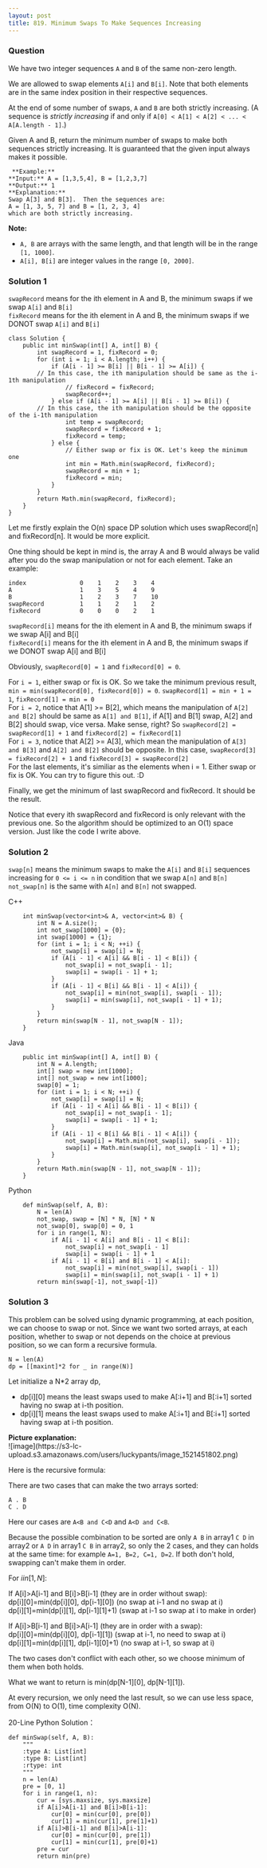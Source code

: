 ```yaml
---
layout: post
title: 819. Minimum Swaps To Make Sequences Increasing
---
```

### Question
We have two integer sequences `A` and `B` of the same non-zero length.

We are allowed to swap elements `A[i]` and `B[i]`.  Note that both elements
are in the same index position in their respective sequences.

At the end of some number of swaps, `A` and `B` are both strictly increasing.
(A sequence is _strictly increasing_ if and only if `A[0] < A[1] < A[2] < ...
< A[A.length - 1]`.)

Given A and B, return the minimum number of swaps to make both sequences
strictly increasing.  It is guaranteed that the given input always makes it
possible.

    
    
     **Example:**
    **Input:** A = [1,3,5,4], B = [1,2,3,7]
    **Output:** 1
    **Explanation:**
    Swap A[3] and B[3].  Then the sequences are:
    A = [1, 3, 5, 7] and B = [1, 2, 3, 4]
    which are both strictly increasing.
    

**Note:**

  * `A, B` are arrays with the same length, and that length will be in the range `[1, 1000]`.
  * `A[i], B[i]` are integer values in the range `[0, 2000]`.

### Solution 1
`swapRecord` means for the ith element in A and B, the minimum swaps if we
swap `A[i]` and `B[i]`  
`fixRecord` means for the ith element in A and B, the minimum swaps if we
DONOT swap `A[i]` and `B[i]`

    
    
    class Solution {
        public int minSwap(int[] A, int[] B) {
            int swapRecord = 1, fixRecord = 0;
            for (int i = 1; i < A.length; i++) {
                if (A[i - 1] >= B[i] || B[i - 1] >= A[i]) {
    		// In this case, the ith manipulation should be same as the i-1th manipulation
                    // fixRecord = fixRecord;
                    swapRecord++;
                } else if (A[i - 1] >= A[i] || B[i - 1] >= B[i]) {
    		// In this case, the ith manipulation should be the opposite of the i-1th manipulation
                    int temp = swapRecord;
                    swapRecord = fixRecord + 1;
                    fixRecord = temp;
                } else {
                    // Either swap or fix is OK. Let's keep the minimum one
                    int min = Math.min(swapRecord, fixRecord);
                    swapRecord = min + 1;
                    fixRecord = min;
                }
            }
            return Math.min(swapRecord, fixRecord);
        }
    }
    

Let me firstly explain the O(n) space DP solution which uses swapRecord[n] and
fixRecord[n]. It would be more explicit.

One thing should be kept in mind is, the array A and B would always be valid
after you do the swap manipulation or not for each element. Take an example:

    
    
    index               0    1    2    3    4
    A                   1    3    5    4    9
    B                   1    2    3    7    10   
    swapRecord          1    1    2    1    2
    fixRecord           0    0    0    2    1
    

`swapRecord[i]` means for the ith element in A and B, the minimum swaps if we
swap A[i] and B[i]  
`fixRecord[i]` means for the ith element in A and B, the minimum swaps if we
DONOT swap A[i] and B[i]

Obviously, `swapRecord[0] = 1` and `fixRecord[0] = 0`.

For `i = 1`, either swap or fix is OK. So we take the minimum previous result,
`min = min(swapRecord[0], fixRecord[0]) = 0`. `swapRecord[1] = min + 1 = 1`,
`fixRecord[1] = min = 0`  
For `i = 2`, notice that A[1] >= B[2], which means the manipulation of `A[2]
and B[2]` should be same as `A[1] and B[1]`, if A[1] and B[1] swap, A[2] and
B[2] should swap, vice versa. Make sense, right? So `swapRecord[2] =
swapRecord[1] + 1` and `fixRecord[2] = fixRecord[1]`  
For `i = 3`, notice that A[2] >= A[3], which mean the manipulation of `A[3]
and B[3]` and `A[2] and B[2]` should be opposite. In this case, `swapRecord[3]
= fixRecord[2] + 1` and `fixRecord[3] = swapRecord[2]`  
For the last elements, it's similiar as the elements when i = 1. Either swap
or fix is OK. You can try to figure this out. :D

Finally, we get the minimum of last swapRecord and fixRecord. It should be the
result.

Notice that every ith swapRecord and fixRecord is only relevant with the
previous one. So the algorithm should be optimized to an O(1) space version.
Just like the code I write above.


### Solution 2
`swap[n]` means the minimum swaps to make the `A[i]` and `B[i]` sequences
increasing for `0 <= i <= n` in condition that we swap `A[n]` and `B[n]`  
`not_swap[n]` is the same with `A[n]` and `B[n]` not swapped.

C++

    
    
        int minSwap(vector<int>& A, vector<int>& B) {
            int N = A.size();
            int not_swap[1000] = {0};
            int swap[1000] = {1};
            for (int i = 1; i < N; ++i) {
                not_swap[i] = swap[i] = N;
                if (A[i - 1] < A[i] && B[i - 1] < B[i]) {
                    not_swap[i] = not_swap[i - 1];
                    swap[i] = swap[i - 1] + 1;
                }
                if (A[i - 1] < B[i] && B[i - 1] < A[i]) {
                    not_swap[i] = min(not_swap[i], swap[i - 1]);
                    swap[i] = min(swap[i], not_swap[i - 1] + 1);
                }
            }
            return min(swap[N - 1], not_swap[N - 1]);
        }
    

Java

    
    
        public int minSwap(int[] A, int[] B) {
            int N = A.length;
            int[] swap = new int[1000];
            int[] not_swap = new int[1000];
            swap[0] = 1;
            for (int i = 1; i < N; ++i) {
                not_swap[i] = swap[i] = N;
                if (A[i - 1] < A[i] && B[i - 1] < B[i]) {
                    not_swap[i] = not_swap[i - 1];
                    swap[i] = swap[i - 1] + 1;
                }
                if (A[i - 1] < B[i] && B[i - 1] < A[i]) {
                    not_swap[i] = Math.min(not_swap[i], swap[i - 1]);
                    swap[i] = Math.min(swap[i], not_swap[i - 1] + 1);
                }
            }
            return Math.min(swap[N - 1], not_swap[N - 1]);
        }
    
    

Python

    
    
        def minSwap(self, A, B):
            N = len(A)
            not_swap, swap = [N] * N, [N] * N
            not_swap[0], swap[0] = 0, 1
            for i in range(1, N):
                if A[i - 1] < A[i] and B[i - 1] < B[i]:
                    not_swap[i] = not_swap[i - 1]
                    swap[i] = swap[i - 1] + 1
                if A[i - 1] < B[i] and B[i - 1] < A[i]:
                    not_swap[i] = min(not_swap[i], swap[i - 1])
                    swap[i] = min(swap[i], not_swap[i - 1] + 1)
            return min(swap[-1], not_swap[-1])


### Solution 3
This problem can be solved using dynamic programming, at each position, we can
choose to swap or not. Since we want two sorted arrays, at each position,
whether to swap or not depends on the choice at previous position, so we can
form a recursive formula.

    
    
    N = len(A)
    dp = [[maxint]*2 for _ in range(N)]
    

Let initialize a N*2 array dp,

  * dp[i][0] means the least swaps used to make A[:i+1] and B[:i+1] sorted having no swap at i-th position.
  * dp[i][1] means the least swaps used to make A[:i+1] and B[:i+1] sorted having swap at i-th position.

**Picture explanation:**  
![image](https://s3-lc-
upload.s3.amazonaws.com/users/luckypants/image_1521451802.png)

Here is the recursive formula:

There are two cases that can make the two arrays sorted:

    
    
    A . B
    C . D
    

Here our cases are `A<B and C<D` and `A<D and C<B`.

Because the possible combination to be sorted are only `A B` in array1 `C D`
in array2 or `A D` in array1 `C B` in array2, so only the 2 cases, and they
can holds at the same time: for example `A=1, B=2, C=1, D=2`. If both don't
hold, swapping can't make them in order.

For $i in [1, N]$:

If A[i]>A[i-1] and B[i]>B[i-1] (they are in order without swap):  
dp[i][0]=min(dp[i][0], dp[i-1][0]) (no swap at i-1 and no swap at i)  
dp[i][1]=min(dp[i][1], dp[i-1][1]+1) (swap at i-1 so swap at i to make in
order)

If A[i]>B[i-1] and B[i]>A[i-1] (they are in order with a swap):  
dp[i][0]=min(dp[i][0], dp[i-1][1]) (swap at i-1, no need to swap at i)  
dp[i][1]=min(dp[i][1], dp[i-1][0]+1) (no swap at i-1, so swap at i)

The two cases don't conflict with each other, so we choose minimum of them
when both holds.

What we want to return is min(dp[N-1][0], dp[N-1][1]).

At every recursion, we only need the last result, so we can use less space,
from O(N) to O(1), time complexity O(N).

20-Line Python Solution：

    
    
    def minSwap(self, A, B):
        """
        :type A: List[int]
        :type B: List[int]
        :rtype: int
        """
        n = len(A)
        pre = [0, 1]
        for i in range(1, n):
            cur = [sys.maxsize, sys.maxsize]
            if A[i]>A[i-1] and B[i]>B[i-1]:
                cur[0] = min(cur[0], pre[0])
                cur[1] = min(cur[1], pre[1]+1)
            if A[i]>B[i-1] and B[i]>A[i-1]:
                cur[0] = min(cur[0], pre[1])
                cur[1] = min(cur[1], pre[0]+1)
            pre = cur
            return min(pre)
    



